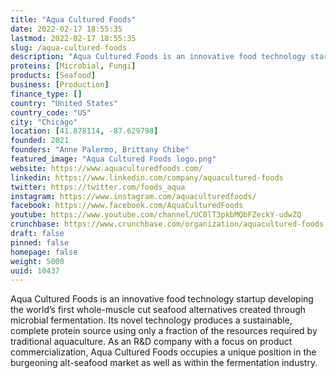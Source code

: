 ```yaml
---
title: "Aqua Cultured Foods"
date: 2022-02-17 18:55:35
lastmod: 2022-02-17 18:55:35
slug: /aqua-cultured-foods
description: "Aqua Cultured Foods is an innovative food technology startup developing the world’s first whole-muscle cut seafood alternatives created through microbial fermentation. Its novel technology produces a sustainable, complete protein source using only a fraction of the resources required by traditional aquaculture. As an R&D company with a focus on product commercialization, Aqua Cultured Foods occupies a unique position in the burgeoning alt-seafood market as well as within the fermentation industry."
proteins: [Microbial, Fungi]
products: [Seafood]
business: [Production]
finance_type: []
country: "United States"
country_code: "US"
city: "Chicago"
location: [41.878114, -87.629798]
founded: 2021
founders: "Anne Palermo, Brittany Chibe"
featured_image: "Aqua Cultured Foods logo.png"
website: https://www.aquaculturedfoods.com/
linkedin: https://www.linkedin.com/company/aquacultured-foods
twitter: https://twitter.com/foods_aqua
instagram: https://www.instagram.com/aquaculturedfoods/
facebook: https://www.facebook.com/AquaCulturedFoods
youtube: https://www.youtube.com/channel/UC0lT3pkbMQbFZeckY-udwZQ
crunchbase: https://www.crunchbase.com/organization/aquacultured-foods
draft: false
pinned: false
homepage: false
weight: 5000
uuid: 10437
---
```

Aqua Cultured Foods is an innovative food technology startup developing the world’s first whole-muscle cut seafood alternatives created through microbial fermentation. Its novel technology produces a sustainable, complete protein source using only a fraction of the resources required by traditional aquaculture. As an R&D company with a focus on product commercialization, Aqua Cultured Foods occupies a unique position in the burgeoning alt-seafood market as well as within the fermentation industry.
